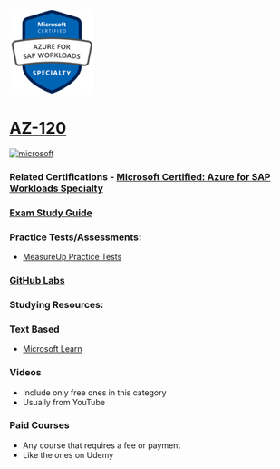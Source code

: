 <img src="/Images/certs/az-120.png" width="150" height="150">

# [AZ-120](https://learn.microsoft.com/certifications/exams/az-120)

<a href='https://learn.microsoft.com/en-us/certifications/browse/?type=specialty' target="_blank"><img alt='microsoft' src='https://img.shields.io/badge/specialty-100000?style=for-the-badge&logo=microsoft&logoColor=white&labelColor=0078D4&color=212221'/></a>

### Related Certifications - [Microsoft Certified: Azure for SAP Workloads Specialty](https://learn.microsoft.com/en-us/certifications/azure-for-sap-workloads-specialty)

### [Exam Study Guide](https://aka.ms/az120-studyguide)

### Practice Tests/Assessments:
- [MeasureUp Practice Tests](https://www.measureup.com/microsoft-practice-test-az-120-planning-and-administering-microsoft-azure-for-sap-workloads.html)

### [GitHub Labs](https://microsoftlearning.github.io/AZ-120-Planning-and-Administering-Microsoft-Azure-for-SAP-Workloads/)

### Studying Resources:

### Text Based
- [Microsoft Learn](https://learn.microsoft.com/certifications/exams/az-120)
### Videos
- Include only free ones in this category
- Usually from YouTube
### Paid Courses
- Any course that requires a fee or payment
- Like the ones on Udemy

